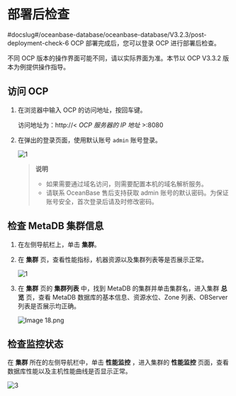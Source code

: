 # 部署后检查
#docslug#/oceanbase-database/oceanbase-database/V3.2.3/post-deployment-check-6
OCP 部署完成后，您可以登录 OCP 进行部署后检查。

不同 OCP 版本的操作界面可能不同，请以实际界面为准。本节以 OCP V3.3.2 版本为例提供操作指导。

## 访问 OCP

1. 在浏览器中输入 OCP 的访问地址，按回车键。

   访问地址为：http://\< *OCP 服务器的 IP 地址* \>:8080

2. 在弹出的登录页面，使用默认账号 `admin` 账号登录。

   ![1](https://help-static-aliyun-doc.aliyuncs.com/assets/img/zh-CN/2361540561/p432067.png)

   > **说明**
   >
   > * 如果需要通过域名访问，则需要配置本机的域名解析服务。
   > * 请联系 OceanBase 售后支持获取 admin 账号的默认密码。为保证账号安全，首次登录后请及时修改密码。

## 检查 MetaDB 集群信息

1. 在左侧导航栏上，单击 **集群**。

2. 在 **集群** 页，查看性能指标，机器资源以及集群列表等是否展示正常。

   ![1](https://help-static-aliyun-doc.aliyuncs.com/assets/img/zh-CN/6219181561/p436302.png)

3. 在 **集群** 页的 **集群列表** 中，找到 MetaDB 的集群并单击集群名，进入集群 **总览** 页，查看 MetaDB 数据库的基本信息、资源水位、Zone 列表、OBServer 列表是否展示均正确。

   ![Image 18.png ](https://help-static-aliyun-doc.aliyuncs.com/assets/img/zh-CN/5892330061/p148438.png)

## 检查监控状态

在 **集群** 所在的左侧导航栏中，单击 **性能监控** ，进入集群的 **性能监控** 页面，查看数据库性能以及主机性能曲线是否显示正常。

![3](https://help-static-aliyun-doc.aliyuncs.com/assets/img/zh-CN/2361540561/p432069.png)
